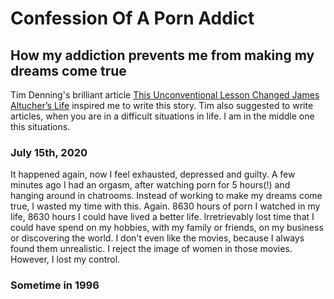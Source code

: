 # Confession Of A Porn Addict

## How my addiction prevents me from making my dreams come true

Tim Denning's brilliant article [This Unconventional Lesson Changed James Altucher’s Life](https://medium.com/the-ascent/this-unconventional-lesson-changed-james-altuchers-life-40f03ef666c3) inspired me to write this story. Tim also suggested to write articles, when you are in a difficult situations in life. I am in the middle one this situations.

### July 15th, 2020

It happened again, now I feel exhausted, depressed and guilty. A few minutes ago I had an orgasm, after watching porn for 5 hours(!) and hanging around in chatrooms. Instead of working to make my dreams come true, I wasted my time with this. Again. 8630 hours of porn I watched in my life, 8630 hours I could have lived a better life. Irretrievably lost time that I could have spend on my hobbies, with my family or friends, on my business or discovering the world. I don't even like the movies, because I always found them unrealistic. I reject the image of women in those movies. However, I lost my control.

### Sometime in 1996

